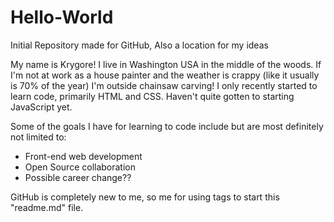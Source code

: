 # Hello-World
Initial Repository made for GitHub, Also a location for my ideas
<p>My name is Krygore! I live in Washington USA in the middle of the woods. If I'm not at work as a house painter and the weather is crappy (like it usually is 70% of the year) I'm outside chainsaw carving! I only recently started to learn code, primarily HTML and CSS. Haven't quite gotten to starting JavaScript yet.</p>
<p>Some of the goals I have for learning to code include but are most definitely not limited to:<p>
<ul>
  <li>Front-end web development</li>
  <li>Open Source collaboration</li>
  <li>Possible career change??</li>
 </ul>
 <p>GitHub is completely new to me, so me for using tags to start this "readme.md" file.
